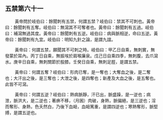 ## 五禁第六十一

<p>&emsp;&emsp;
黃帝問於岐伯曰：餘聞刺有五禁，何謂五禁？岐伯曰：禁其不可刺也。黃帝曰：餘聞刺有五奪。岐伯曰：無瀉其不可奪者也。黃帝曰：餘聞刺有五過。岐伯曰：補瀉無過其度。黃帝曰：餘聞刺有五逆。岐伯曰：病與脈相逆，命曰五逆。黃帝曰：餘聞刺有九宜。岐伯曰：明知九針之論，是謂九誼。
</p>
<p>&emsp;&emsp;
黃帝曰：何謂五禁，願聞其不可刺之時。岐伯曰：甲乙日自乘，無刺實，無發蒙於耳內。丙丁日自乘，無振埃於肩喉廉泉。戊己日自乘四季，無刺腹，去爪瀉水。庚辛日自乘，無刺關節於股膝。壬癸日自乘，無刺足脛，是謂五禁。
</p>
<p>&emsp;&emsp;
黃帝曰：何謂五奪？岐伯曰：形肉已奪，是一奪也；大奪血之後，是二奪也；大汗出之後，是三奪也；大泄之後，是四奪也；新產及大血之後，是五奪也。此皆不可瀉。
</p>
<p>&emsp;&emsp;
黃帝曰：何謂五逆？岐伯曰：熱病脈靜，汗已出，脈盛躁，是一逆也；病泄，脈洪大，是二逆也；著痹不移，（月囷）肉破，身熱，脈偏絕，是三逆也；淫而奪形、身熱，色夭然白，乃後下血衄，血衄篤重，是謂四逆也；寒熱奪形，脈堅搏，是謂五逆也。
</p>